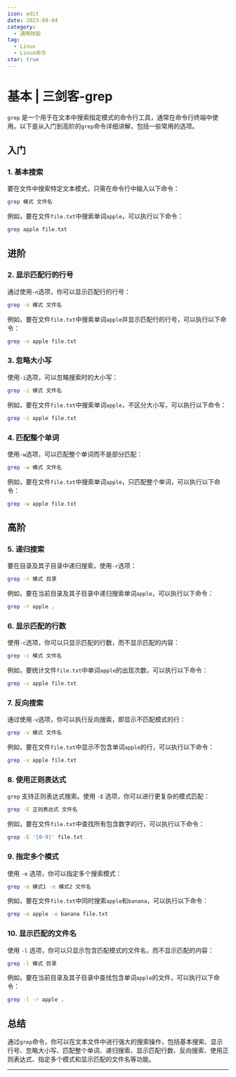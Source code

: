 ```yaml
---
icon: edit
date: 2023-09-04
category:
  - 通用技能
tag:
  - Linux
  - Linux命令
star: true
---
```


# 基本 | 三剑客-grep

`grep` 是一个用于在文本中搜索指定模式的命令行工具，通常在命令行终端中使用。以下是从入门到高阶的`grep`命令详细讲解，包括一些常用的选项。

## 入门

### 1. 基本搜索

要在文件中搜索特定文本模式，只需在命令行中输入以下命令：

```bash
grep 模式 文件名
```

例如，要在文件`file.txt`中搜索单词`apple`，可以执行以下命令：

```bash
grep apple file.txt
```

## 进阶

### 2. 显示匹配行的行号

通过使用`-n`选项，你可以显示匹配行的行号：

```bash
grep -n 模式 文件名
```

例如，要在文件`file.txt`中搜索单词`apple`并显示匹配行的行号，可以执行以下命令：

```bash
grep -n apple file.txt
```

### 3. 忽略大小写

使用`-i`选项，可以忽略搜索时的大小写：

```bash
grep -i 模式 文件名
```

例如，要在文件`file.txt`中搜索单词`apple`，不区分大小写，可以执行以下命令：

```bash
grep -i apple file.txt
```

### 4. 匹配整个单词

使用`-w`选项，可以匹配整个单词而不是部分匹配：

```bash
grep -w 模式 文件名
```

例如，要在文件`file.txt`中搜索单词`apple`，只匹配整个单词，可以执行以下命令：

```bash
grep -w apple file.txt
```

## 高阶

### 5. 递归搜索

要在目录及其子目录中递归搜索，使用`-r`选项：

```bash
grep -r 模式 目录
```

例如，要在当前目录及其子目录中递归搜索单词`apple`，可以执行以下命令：

```bash
grep -r apple .
```

### 6. 显示匹配的行数

使用`-c`选项，你可以只显示匹配的行数，而不显示匹配的内容：

```bash
grep -c 模式 文件名
```

例如，要统计文件`file.txt`中单词`apple`的出现次数，可以执行以下命令：

```bash
grep -c apple file.txt
```

### 7. 反向搜索

通过使用`-v`选项，你可以执行反向搜索，即显示不匹配模式的行：

```bash
grep -v 模式 文件名
```

例如，要在文件`file.txt`中显示不包含单词`apple`的行，可以执行以下命令：

```bash
grep -v apple file.txt
```

### 8. 使用正则表达式

`grep` 支持正则表达式搜索。使用 `-E` 选项，你可以进行更复杂的模式匹配：

```bash
grep -E 正则表达式 文件名
```

例如，要在文件`file.txt`中查找所有包含数字的行，可以执行以下命令：

```bash
grep -E '[0-9]' file.txt
```

### 9. 指定多个模式

使用 `-e` 选项，你可以指定多个搜索模式：

```bash
grep -e 模式1 -e 模式2 文件名
```

例如，要在文件`file.txt`中同时搜索`apple`和`banana`，可以执行以下命令：

```bash
grep -e apple -e banana file.txt
```

### 10. 显示匹配的文件名

使用 `-l` 选项，你可以只显示包含匹配模式的文件名，而不显示匹配的内容：

```bash
grep -l 模式 目录
```

例如，要在当前目录及其子目录中查找包含单词`apple`的文件，可以执行以下命令：

```bash
grep -l -r apple .
```

## 总结

通过`grep`命令，你可以在文本文件中进行强大的搜索操作，包括基本搜索、显示行号、忽略大小写、匹配整个单词、递归搜索、显示匹配行数、反向搜索、使用正则表达式、指定多个模式和显示匹配的文件名等功能。

---
